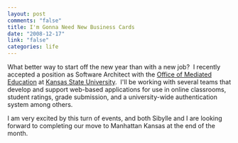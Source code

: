 ```yaml
--- 
layout: post
comments: "false"
title: I'm Gonna Need New Business Cards
date: "2008-12-17"
link: "false"
categories: life
---
```

What better way to start off the new year than with a new job?  I recently accepted a position as Software Architect with the <a title="OME" href="http://ome.ksu.edu" target="_blank">Office of Mediated Education</a> at <a title="Kansas State University" href="http://en.wikipedia.org/wiki/Kansas_State_University" target="_blank">Kansas State University</a>.  I'll be working with several teams that develop and support web-based applications for use in online classrooms, student ratings, grade submission, and a university-wide authentication system among others.

I am very excited by this turn of events, and both Sibylle and I are looking forward to completing our move to Manhattan Kansas at the end of the month.
